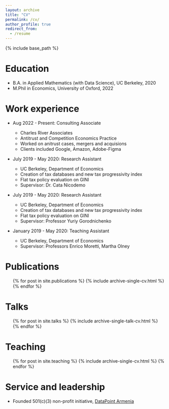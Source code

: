 ```yaml
---
layout: archive
title: "CV"
permalink: /cv/
author_profile: true
redirect_from:
  - /resume
---
```


{% include base_path %}

Education
======
* B.A. in Applied Mathematics (with Data Science), UC Berkeley, 2020
* M.Phil in Economics, University of Oxford, 2022


Work experience
======
* Aug 2022 - Present: Consulting Associate
  * Charles River Associates
  * Antitrust and Competition Economics Practice
  * Worked on anitrust cases, mergers and acquisions
  * Clients included Google, Amazon, Adobe-Figma

* July 2019 - May 2020: Research Assistant
  * UC Berkeley, Department of Economics 
  * Creation of tax databases and new tax progressivity index
  * Flat tax policy evaluation on GINI
  * Supervisor: Dr. Cata Nicodemo

* July 2019 - May 2020: Research Assistant
  * UC Berkeley, Department of Economics 
  * Creation of tax databases and new tax progressivity index
  * Flat tax policy evaluation on GINI
  * Supervisor: Professor Yuriy Gorodnichenko

* January 2019 - May 2020: Teaching Assistant
  * UC Berkeley, Department of Economics
  * Supervisor: Professors Enrico Moretti, Martha Olney
  

Publications
======
  <ul>{% for post in site.publications %}
    {% include archive-single-cv.html %}
  {% endfor %}</ul>
  
Talks
======
  <ul>{% for post in site.talks %}
    {% include archive-single-talk-cv.html %}
  {% endfor %}</ul>
  
Teaching
======
  <ul>{% for post in site.teaching %}
    {% include archive-single-cv.html %}
  {% endfor %}</ul>
  
Service and leadership
======
* Founded 501(c)(3) non-profit initiative, [DataPoint Armenia](https://datapoint.am)
